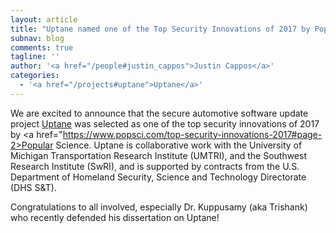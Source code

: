```yaml
---
layout: article
title: "Uptane named one of the Top Security Innovations of 2017 by Popular Science"
subnav: blog
comments: true
tagline: ''
author: '<a href="/people#justin_cappos">Justin Cappos</a>'
categories:
  - '<a href="/projects#uptane">Uptane</a>'
---
```



We are excited to announce that the secure automotive software update
project <a href="/projects#uptane">Uptane</a> was selected as one of the 
top security innovations of 2017 by <a
href="https://www.popsci.com/top-security-innovations-2017#page-2>Popular
Science</a>.  Uptane is collaborative work with the University of Michigan 
Transportation Research Institute (UMTRI), and the Southwest Research 
Institute (SwRI), and is supported by contracts from the U.S. Department of 
Homeland Security, Science and Technology Directorate (DHS S&T).

Congratulations to all involved, especially Dr. Kuppusamy (aka Trishank) 
who recently defended his dissertation on Uptane!
